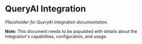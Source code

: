 # QueryAI Integration

*Placeholder for QueryAI integration documentation.*

**Note:** This document needs to be populated with details about the integration's capabilities, configuration, and usage.
